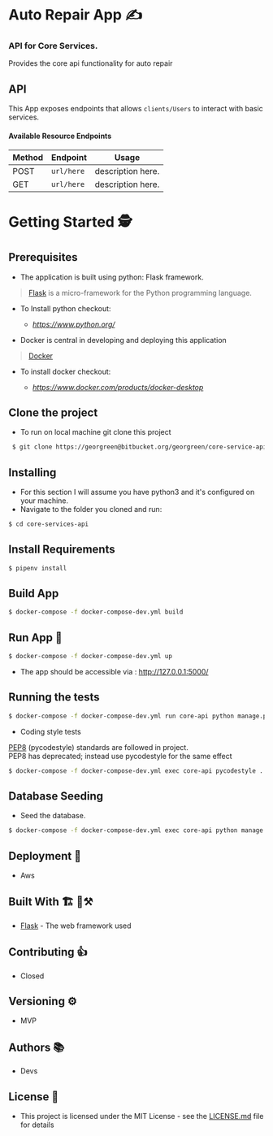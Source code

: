 # Auto Repair App ✍
### API for Core Services.

Provides the core api functionality for auto repair


## API

This App exposes endpoints that allows ```clients/Users``` to interact with basic services.


#### Available Resource Endpoints

|Method | Endpoint | Usage |
| ---- | ---- | --------------- |
|POST| `url/here` | description here.|
|GET| `url/here` | description here.|


# Getting Started 🕵


## Prerequisites
- The application is built using python: Flask framework.
>[Flask](http://flask.pocoo.org/) is a micro-framework for the Python programming language.

- To Install python checkout:

    - *https://www.python.org/*


- Docker is central in developing and deploying this application
>[Docker](https://www.docker.com/get-started)

- To install docker checkout:

    - *https://www.docker.com/products/docker-desktop*



## Clone the project
- To run on local machine git clone this project
```bash
 $ git clone https://georgreen@bitbucket.org/georgreen/core-service-api.git
```


## Installing

- For this section I will assume you have python3 and it's configured on your machine.
- Navigate to the folder you cloned and run:

```bash
$ cd core-services-api
```


## Install Requirements

```bash
$ pipenv install
```


## Build App

```bash
$ docker-compose -f docker-compose-dev.yml build
```


## Run App 🏃

```bash
$ docker-compose -f docker-compose-dev.yml up
```

- The app should be accessible via : http://127.0.0.1:5000/


## Running the tests

```bash
$ docker-compose -f docker-compose-dev.yml run core-api python manage.py test
```

- Coding style tests

[PEP8](https://pypi.org/project/pycodestyle/) (pycodestyle) standards are followed in project. </br>
PEP8 has deprecated; instead use pycodestyle for the same effect

```bash
$ docker-compose -f docker-compose-dev.yml exec core-api pycodestyle .
```


## Database Seeding

- Seed the database.

```bash
$ docker-compose -f docker-compose-dev.yml exec core-api python manage.py seed
```


## Deployment 🚀

- Aws


## Built With  🏗 🔨⚒

* [Flask](http://flask.pocoo.org/) - The web framework used


## Contributing 👍

- Closed


## Versioning ⚙

- MVP


## Authors 📚

- Devs


## License 🤝

- This project is licensed under the MIT License - see the [LICENSE.md](LICENSE.md) file for details
